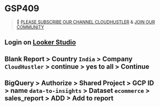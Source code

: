 # GSP409
>🚨 [PLEASE SUBSCRIBE OUR CHANNEL CLOUDHUSTLER](https://www.youtube.com/@cloudhustlers) **&** [JOIN OUR COMMUNITY](https://chat.whatsapp.com/KBfUcSleGGEFf2Xvvm8FW3)
## Login on [Looker Studio](https://lookerstudio.google.com/) 
## Blank Report > Country `India` > Company `CloudHustler` > continue > yes to all > Continue
## BigQuery > Authorize > Shared Project > GCP ID >  name `data-to-insights` > Dataset `ecommerce` > sales_report > ADD > Add to report
